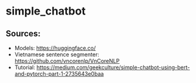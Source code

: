 # simple_chatbot
## Sources:
- Models: https://huggingface.co/
- Vietnamese sentence segmenter: https://github.com/vncorenlp/VnCoreNLP
- Tutorial: https://medium.com/geekculture/simple-chatbot-using-bert-and-pytorch-part-1-2735643e0baa
